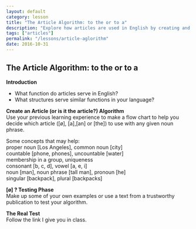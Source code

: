 ```yaml
---
layout: default
category: lesson
title: "The Article Algorithm: to the or to a"
description: "Explore how articles are used in English by creating and testing your own article algorithm."
tags: ["articles"]
permalink: "/lessons/article-aglorithm"
date: 2016-10-31
---
```


## The Article Algorithm: to the or to a

**Introduction**  

- What function do articles serve in English? 
- What structures serve similar functions in your language?

**Create an Article (or is it the article?) Algorithm**  
Use your previous learning experience to make a flow chart to help you decide which article ([ø], [a],[an] or [the]) to use with any given noun phrase. 

Some concepts that may help:   
proper noun [Los Angeles], common noun [city]  
countable [phone, phones], uncountable [water]  
membership in a group, uniqueness   
consonant [b, c, d], vowel [a, e, i]  
noun [man], noun phrase [tall man], pronoun [he]  
singular [backpack], plural [backpacks]  

**[ø] ? Testing Phase**  
Make up some of your own examples or use a text from a trustworthy publication to test your algorithm. 

**The Real Test**  
Follow the link I give you in class. 
